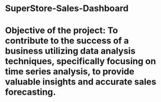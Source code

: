 # SuperStore-Sales-Dashboard
# Objective of the project: To contribute to the success of a business utilizing data analysis techniques, specifically focusing on time series analysis, to provide valuable insights and accurate sales forecasting.
